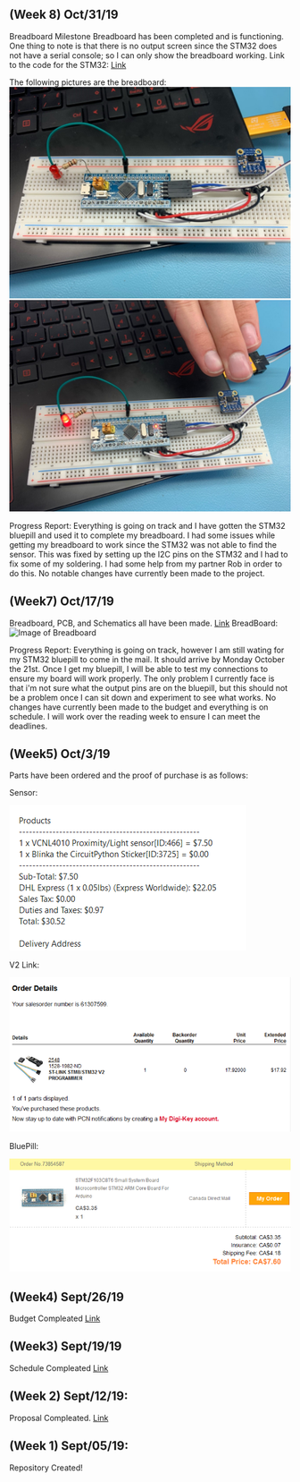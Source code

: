 (Week 8) Oct/31/19
----------
Breadboard Milestone
Breadboard has been completed and is functioning. One thing to note is that there is no output screen since the STM32 does not have a serial console; so I can only show the breadboard working.
Link to the code for the STM32: [Link](https://github.com/asperham/Parts-Crib/blob/master/Software/hardware_project/hardware_project.ino)

The following pictures are the breadboard:
![Image of breadboard Off](https://raw.githubusercontent.com/asperham/Parts-Crib/master/Electronics/breadboard%20off.jpg)
![Image of breadboard On](https://raw.githubusercontent.com/asperham/Parts-Crib/master/Electronics/breadboard%20on.jpg)


Progress Report: 
Everything is going on track and I have gotten the STM32 bluepill and used it to complete my breadboard. I had some issues while getting my breadboard to work since the STM32 was not able to find the sensor. This was fixed by setting up the I2C pins on the STM32 and I had to fix some of my soldering. I had some help from my partner Rob in order to do this. No notable changes have currently been made to the project. 

(Week7) Oct/17/19
----------
Breadboard, PCB, and Schematics all have been made. [Link](https://github.com/asperham/Parts-Crib/tree/master/Electronics)
BreadBoard:
![Image of Breadboard](blob:null/3300915d-6c84-4c9d-8adb-02a2f62330ac)

Progress Report: 
Everything is going on track, however I am still wating for my STM32 bluepill to come in the mail. It should arrive by Monday October the 21st. Once I get my bluepill, I will be able to test my connections to ensure my board will work properly. The only problem I currently face is that i'm not sure what the output pins are on the bluepill, but this should not be a problem once I can sit down and experiment to see what works. No changes have currently been made to the budget and everything is on schedule. I will work over the reading week to ensure I can meet the deadlines. 


(Week5) Oct/3/19
-----------
Parts have been ordered and the proof of purchase is as follows:

Sensor:

![Image of Sensor](https://raw.githubusercontent.com/asperham/Parts-Crib/master/Images/Sensor.png)

V2 Link:

![Image of V2 link](https://raw.githubusercontent.com/asperham/Parts-Crib/master/Images/V2.png)

BluePill:

![Image of M32 breakout](https://raw.githubusercontent.com/asperham/Parts-Crib/master/Images/M32.png)

(Week4) Sept/26/19
-----------
Budget Compleated [Link](https://github.com/asperham/Parts-Crib/blob/master/Documentation/Budget.xlsx)

(Week3) Sept/19/19
------------
Schedule Compleated [Link](https://github.com/asperham/Parts-Crib/blob/master/Documentation/Colin%20Project%20Schedual.mpp)

(Week 2) Sept/12/19:
-----------
Proposal Compleated. [Link](https://github.com/asperham/Parts-Crib/blob/master/Documentation/ProjectProposal%20Colin%20LeDonne%20Parts%20Crib.pdf)

(Week 1) Sept/05/19:
-----------
Repository Created!
